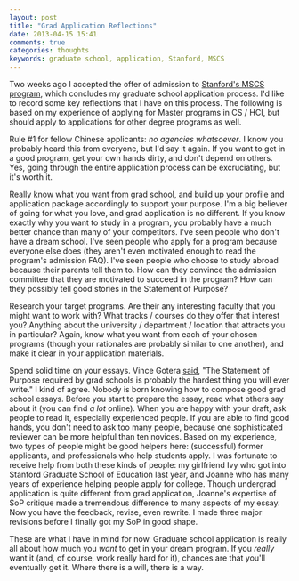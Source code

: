 ```yaml
---
layout: post
title: "Grad Application Reflections"
date: 2013-04-15 15:41
comments: true
categories: thoughts
keywords: graduate school, application, Stanford, MSCS
---
```


Two weeks ago I accepted the offer of admission to [Stanford's MSCS program](http://cs.stanford.edu/education/masters), which concludes my graduate school application process. I'd like to record some key reflections that I have on this process. The following is based on my experience of applying for Master programs in CS / HCI, but should apply to applications for other degree programs as well.

Rule #1 for fellow Chinese applicants: *no agencies whatsoever*. I know you probably heard this from everyone, but I'd say it again. If you want to get in a good program, get your own hands dirty, and don't depend on others. Yes, going through the entire application process can be excruciating, but it's worth it.

Really know what you want from grad school, and build up your profile and application package accordingly to support your purpose. I'm a big believer of going for what you love, and grad application is no different. If you know exactly why you want to study in a program, you probably have a much better chance than many of your competitors. I've seen people who don't have a dream school. I've seen people who apply for a program because everyone else does (they aren't even motivated enough to read the program's admission FAQ). I've seen people who choose to study abroad because their parents tell them to. How can they convince the admission committee that they are motivated to succeed in the program? How can they possibly tell good stories in the Statement of Purpose?

Research your target programs. Are their any interesting faculty that you might want to work with? What tracks / courses do they offer that interest you? Anything about the university / department / location that attracts you in particular? Again, know what you want from each of your chosen programs (though your rationales are probably similar to one another), and make it clear in your application materials.

Spend solid time on your essays. Vince Gotera [said](http://www.uni.edu/~gotera/gradapp/stmtpurpose.htm), "The Statement of Purpose required by grad schools is probably the hardest thing you will ever write." I kind of agree. Nobody is born knowing how to compose good grad school essays. Before you start to prepare the essay, read what others say about it (you can find *a lot* online). When you are happy with your draft, ask people to read it, especially experienced people. If you are able to find good hands, you don't need to ask too many people, because one sophisticated reviewer can be more helpful than ten novices. Based on my experience, two types of people might be good helpers here: (successful) former applicants, and professionals who help students apply. I was fortunate to receive help from both these kinds of people: my girlfriend Ivy who got into Stanford Graduate School of Education last year, and Joanne who has many years of experience helping people apply for college. Though undergrad application is quite different from grad application, Joanne's expertise of SoP critique made a tremendous difference to many aspects of my essay. Now you have the feedback, revise, even rewrite. I made three major revisions before I finally got my SoP in good shape.

These are what I have in mind for now. Graduate school application is really all about how much you *want* to get in your dream program. If you *really* want it (and, of course, work really hard for it), chances are that you'll eventually get it. Where there is a will, there is a way.
